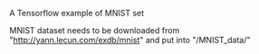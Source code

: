 A Tensorflow example of MNIST set

MNIST dataset needs to be downloaded from "http://yann.lecun.com/exdb/mnist" and put into "/MNIST_data/"
